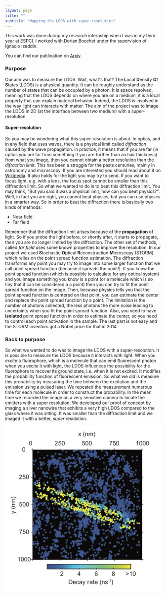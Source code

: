 ```yaml
---
layout: page
title: ""
subtitle: "Mapping the LDOS with super-resolution"
---
```


This work was done during my research internship when I was in my third year at ESPCI. I worked with Dorian Bouchet under the supervision of Ignacio Izeddin.

You can find our publication on [Arxiv](https://arxiv.org/abs/1809.02778).

### Purpose

Our aim was to measure the LDOS. Wait, what's that? The **L**ocal **D**ensity **O**f **S**tates (LDOS) is a physical quantity. It can be roughly understand as the number of states that can be occupied by a photon. It is space resolved, meaning that the LDOS depends on where you are on a medium, it is a local property that can explain material behavior. Indeed, the LDOS is involved in the way light can interacts with matter. The aim of the project was to image the LDOS in 2D (at the interface between two medium) with a super-resolution.

#### Super-resolution

So you may be wondering what this super-resolution is about. In optics, and in any field that uses waves, there is a physical limit called *diffraction* caused by the wave propagation. In practice, it means that if you are far (in optics you are far from something if you are further than an hair thickness) from what you image, then you cannot obtain a better resolution than the *difraction limit*. This has been a struggle for the pasts centuries, mainly in astronomy and microscopy. If you are interested you should read about it on [Wikipedia](https://en.wikipedia.org/wiki/Diffraction). It also holds for the light you may try to send. If you want to focus light, e.g. with a lens, the focus spot cannot be smaller than this diffraction limit. So what we wanted to do is to beat this diffraction limit. You may think, "But you said it was a physical limit, how can you beat physics?". Well, in fact you are right, you cannot beat physics, but you can use physics in a smarter way. So in order to beat the diffraction there is basically two kinds of methods:
- Near field
- Far field

Remember that the diffraction limit arises because of the **propagation** of light. So if you probe the light before, or shortly after, it starts to propagate, then you are no longer limited by the diffraction. The other set of methods, called *far field* uses some known properties to improve the resolution. In our project we used **S**tochastic **O**ptical **R**econstruction **M**icroscopy (STORM) which relies on the point spread function estimation. The diffraction transforms any point you may try to image into some larger function that we call point spread function (because it spreads the point!). If you know the point spread function (which is possible to calculate for any optical system) and you image something you know is a point (or a molecule which is so tiny that it can be considered a a point) then you can try to fit the point spread function on the image. Then, because physics tells you that the point spread function is centered on that point, you can estimate the center and replace the point spread function by a point. The limitation is the number of photons collected, the less photons the more noise leading to uncertainty when you fit the point spread function. Also, you need to have **isolated** point spread function in order to estimate the center, so you need to control each point activation in the sample. The last part is not easy and the STORM inventors got a Nobel price for that in 2014.

### Back to purpose

So what we wanted to do was to image the LDOS with a super-resolution. It is possible to measure the LDOS because it interacts with light. When you excite a fluorophore, which is a molecule that can emit fluorescent photon when you excite it with light, the LDOS influences the possibility for the fluorophore to recover its ground state, i.e. when it is not excited. It modifies the probability function of fluorescent emission. So what we did is measure this probability by measuring the time between the excitation and the emission using a pulsed laser. We repeated the measurement numerous time for each molecule in order to construct the probability. In the mean time we recorded the image on a very sensitive camera to locate the emitters with a super resolution. We developed our proof of concept by imaging a silver nanowire that exhibits a very high LDOS compared to the glass where it was sitting. It was smaller than the diffraction limit and we imaged it with a better, *super* resolution.

![LDOS on a nanowire](../img/ldos.png)
